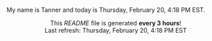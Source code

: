 My name is Tanner and today is Thursday, February 20, 4:18 PM EST.

<p align="center">This <i>README</i> file is generated <b>every 3 hours</b>!</br>Last refresh: Thursday, February 20, 4:18 PM EST<br /></p>
